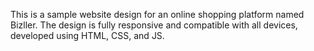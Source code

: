 <p>This is a sample website design for an online shopping platform named Bizller. The design is fully responsive and compatible with all devices, developed using HTML, CSS, and JS.</p>
